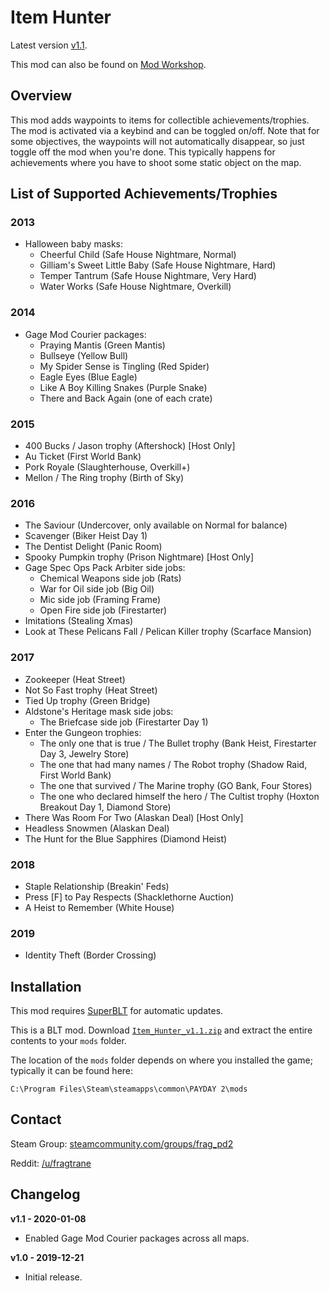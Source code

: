 # Item Hunter

Latest version [v1.1](https://github.com/fragtrane/Payday-2-Mods/raw/master/Item%20Hunter/Item_Hunter_v1.1.zip).

This mod can also be found on [Mod Workshop](https://modworkshop.net/mod/26200).

## Overview

This mod adds waypoints to items for collectible achievements/trophies. The mod is activated via a keybind and can be toggled on/off. Note that for some objectives, the waypoints will not automatically disappear, so just toggle off the mod when you're done. This typically happens for achievements where you have to shoot some static object on the map.

## List of Supported Achievements/Trophies

### 2013
- Halloween baby masks:
	- Cheerful Child (Safe House Nightmare, Normal)
	- Gilliam's Sweet Little Baby (Safe House Nightmare, Hard)
	- Temper Tantrum (Safe House Nightmare, Very Hard)
	- Water Works (Safe House Nightmare, Overkill)

### 2014
- Gage Mod Courier packages:
	- Praying Mantis (Green Mantis)
	- Bullseye (Yellow Bull)
	- My Spider Sense is Tingling (Red Spider)
	- Eagle Eyes (Blue Eagle)
	- Like A Boy Killing Snakes (Purple Snake)
	- There and Back Again (one of each crate)

### 2015
- 400 Bucks / Jason trophy (Aftershock) [Host Only]
- Au Ticket (First World Bank)
- Pork Royale (Slaughterhouse, Overkill+)
- Mellon / The Ring trophy (Birth of Sky)

### 2016
- The Saviour (Undercover, only available on Normal for balance)
- Scavenger (Biker Heist Day 1)
- The Dentist Delight (Panic Room)
- Spooky Pumpkin trophy (Prison Nightmare) [Host Only]
- Gage Spec Ops Pack Arbiter side jobs:
	- Chemical Weapons side job (Rats)
	- War for Oil side job (Big Oil)
	- Mic side job (Framing Frame)
	- Open Fire side job (Firestarter)
- Imitations (Stealing Xmas)
- Look at These Pelicans Fall / Pelican Killer trophy (Scarface Mansion)

### 2017
- Zookeeper (Heat Street)
- Not So Fast trophy (Heat Street)
- Tied Up trophy (Green Bridge)
- Aldstone's Heritage mask side jobs:
	- The Briefcase side job (Firestarter Day 1)
- Enter the Gungeon trophies:
	- The only one that is true / The Bullet trophy (Bank Heist, Firestarter Day 3, Jewelry Store)
	- The one that had many names / The Robot trophy (Shadow Raid, First World Bank)
	- The one that survived / The Marine trophy (GO Bank, Four Stores)
	- The one who declared himself the hero / The Cultist trophy (Hoxton Breakout Day 1, Diamond Store)
- There Was Room For Two (Alaskan Deal) [Host Only]
- Headless Snowmen (Alaskan Deal)
- The Hunt for the Blue Sapphires (Diamond Heist)

### 2018
- Staple Relationship (Breakin' Feds)
- Press [F] to Pay Respects (Shacklethorne Auction)
- A Heist to Remember (White House)

### 2019
- Identity Theft (Border Crossing)

## Installation

This mod requires [SuperBLT](https://superblt.znix.xyz) for automatic updates.

This is a BLT mod. Download [`Item_Hunter_v1.1.zip`](https://github.com/fragtrane/Payday-2-Mods/raw/master/Item%20Hunter/Item_Hunter_v1.1.zip) and extract the entire contents to your `mods` folder.

The location of the `mods` folder depends on where you installed the game; typically it can be found here:

```
C:\Program Files\Steam\steamapps\common\PAYDAY 2\mods
```

## Contact

Steam Group: [steamcommunity.com/groups/frag_pd2](https://steamcommunity.com/groups/frag_pd2)

Reddit: [/u/fragtrane](https://www.reddit.com/user/fragtrane)

## Changelog

**v1.1 - 2020-01-08**

- Enabled Gage Mod Courier packages across all maps.

**v1.0 - 2019-12-21**

- Initial release.
